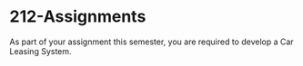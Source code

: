# 212-Assignments

As part of your assignment this semester, you are required to develop a Car Leasing System.
